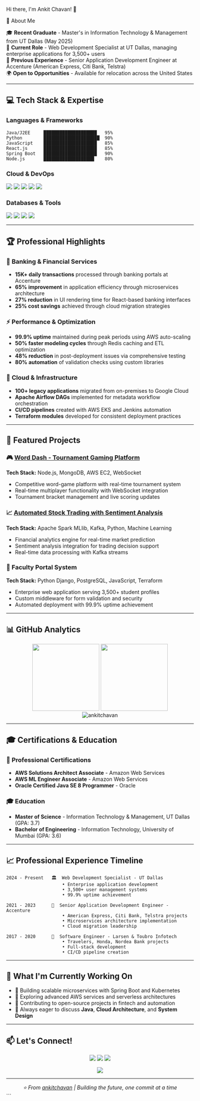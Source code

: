  Hi there, I'm Ankit Chavan! 👋

 🚀 About Me

🎓 **Recent Graduate** - Master's in Information Technology & Management from UT Dallas (May 2025)  
💼 **Current Role** - Web Development Specialist at UT Dallas, managing enterprise applications for 3,500+ users  
🏢 **Previous Experience** - Senior Application Development Engineer at Accenture (American Express, Citi Bank, Telstra)  
🌍 **Open to Opportunities** - Available for relocation across the United States

---

## 💻 Tech Stack & Expertise

### Languages & Frameworks
```text
Java/J2EE     ████████████████████   95%
Python        █████████████████████  90%
JavaScript    ████████████████████   85%
React.js      ████████████████████   85%
Spring Boot   ████████████████████   90%
Node.js       ███████████████████    80%
```

### Cloud & DevOps
<p align="left">
<img src="https://img.shields.io/badge/AWS-232F3E?style=for-the-badge&logo=amazon-aws&logoColor=white" />
<img src="https://img.shields.io/badge/Google_Cloud-4285F4?style=for-the-badge&logo=google-cloud&logoColor=white" />
<img src="https://img.shields.io/badge/Docker-2496ED?style=for-the-badge&logo=docker&logoColor=white" />
<img src="https://img.shields.io/badge/Kubernetes-326CE5?style=for-the-badge&logo=kubernetes&logoColor=white" />
<img src="https://img.shields.io/badge/Terraform-7B42BC?style=for-the-badge&logo=terraform&logoColor=white" />
</p>

### Databases & Tools
<p align="left">
<img src="https://img.shields.io/badge/PostgreSQL-336791?style=for-the-badge&logo=postgresql&logoColor=white" />
<img src="https://img.shields.io/badge/MongoDB-47A248?style=for-the-badge&logo=mongodb&logoColor=white" />
<img src="https://img.shields.io/badge/Redis-DC382D?style=for-the-badge&logo=redis&logoColor=white" />
<img src="https://img.shields.io/badge/Apache_Kafka-231F20?style=for-the-badge&logo=apache-kafka&logoColor=white" />
</p>

---

## 🏆 Professional Highlights

### 🏦 **Banking & Financial Services**
- **15K+ daily transactions** processed through banking portals at Accenture
- **65% improvement** in application efficiency through microservices architecture
- **27% reduction** in UI rendering time for React-based banking interfaces
- **25% cost savings** achieved through cloud migration strategies

### ⚡ **Performance & Optimization**
- **99.9% uptime** maintained during peak periods using AWS auto-scaling
- **50% faster modeling cycles** through Redis caching and ETL optimization
- **48% reduction** in post-deployment issues via comprehensive testing
- **80% automation** of validation checks using custom libraries

### 🚀 **Cloud & Infrastructure**
- **100+ legacy applications** migrated from on-premises to Google Cloud
- **Apache Airflow DAGs** implemented for metadata workflow orchestration
- **CI/CD pipelines** created with AWS EKS and Jenkins automation
- **Terraform modules** developed for consistent deployment practices

---

## 🎯 Featured Projects

### 🎮 [Word Dash - Tournament Gaming Platform](https://github.com/ankitchavan/word-dash)
**Tech Stack:** Node.js, MongoDB, AWS EC2, WebSocket  
- Competitive word-game platform with real-time tournament system
- Real-time multiplayer functionality with WebSocket integration
- Tournament bracket management and live scoring updates

### 📈 [Automated Stock Trading with Sentiment Analysis](https://github.com/ankitchavan/stock-trading-ai)
**Tech Stack:** Apache Spark MLlib, Kafka, Python, Machine Learning  
- Financial analytics engine for real-time market prediction
- Sentiment analysis integration for trading decision support
- Real-time data processing with Kafka streams

### 🏫 Faculty Portal System
**Tech Stack:** Python Django, PostgreSQL, JavaScript, Terraform  
- Enterprise web application serving 3,500+ student profiles
- Custom middleware for form validation and security
- Automated deployment with 99.9% uptime achievement

---

## 📊 GitHub Analytics

<div align="center">
  <img height="180em" src="https://github-readme-stats.vercel.app/api?username=ankitchavan&show_icons=true&theme=tokyonight&include_all_commits=true&count_private=true"/>
  <img height="180em" src="https://github-readme-stats.vercel.app/api/top-langs/?username=ankitchavan&layout=compact&langs_count=7&theme=tokyonight"/>
</div>

<div align="center">
  <img src="https://github-readme-streak-stats.herokuapp.com/?user=ankitchavan&theme=tokyonight" alt="ankitchavan" />
</div>

---

## 🎓 Certifications & Education

### 📜 **Professional Certifications**
- **AWS Solutions Architect Associate** - Amazon Web Services
- **AWS ML Engineer Associate** - Amazon Web Services  
- **Oracle Certified Java SE 8 Programmer** - Oracle

### 🎓 **Education**
- **Master of Science** - Information Technology & Management, UT Dallas (GPA: 3.7)
- **Bachelor of Engineering** - Information Technology, University of Mumbai (GPA: 3.6)

---

## 📈 Professional Experience Timeline

```text
2024 - Present   🏛️  Web Development Specialist - UT Dallas
                     • Enterprise application development
                     • 3,500+ user management systems
                     • 99.9% uptime achievement

2021 - 2023      🏢  Senior Application Development Engineer - Accenture
                     • American Express, Citi Bank, Telstra projects
                     • Microservices architecture implementation
                     • Cloud migration leadership

2017 - 2020      💼  Software Engineer - Larsen & Toubro Infotech
                     • Travelers, Honda, Nordea Bank projects
                     • Full-stack development
                     • CI/CD pipeline creation
```

---

## 🌟 What I'm Currently Working On

- 🔭 Building scalable microservices with Spring Boot and Kubernetes
- 🌱 Exploring advanced AWS services and serverless architectures
- 👯 Contributing to open-source projects in fintech and automation
- 💬 Always eager to discuss **Java**, **Cloud Architecture**, and **System Design**

---

## 📫 Let's Connect!

<p align="center">
<a href="mailto:ankit.chavan.96@gmail.com"><img src="https://img.shields.io/badge/Email-D14836?style=for-the-badge&logo=gmail&logoColor=white" /></a>
<a href="https://www.linkedin.com/in/ankitchavan21/"><img src="https://img.shields.io/badge/LinkedIn-0077B5?style=for-the-badge&logo=linkedin&logoColor=white" /></a>
<a href="tel:+14697349320"><img src="https://img.shields.io/badge/Phone-25D366?style=for-the-badge&logo=whatsapp&logoColor=white" /></a>
</p>

<div align="center">
  <img src="https://komarev.com/ghpvc/?username=ankitchavan&color=blueviolet&style=flat-square&label=Profile+Views" />
</div>

---

<div align="center">
  <i>⭐️ From <a href="https://github.com/ankitchavan">ankitchavan</a> | Building the future, one commit at a time</i>
</div>
```
